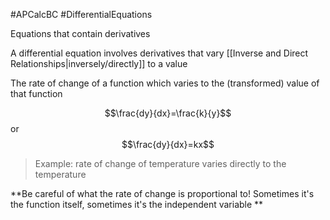#APCalcBC #DifferentialEquations

Equations that contain derivatives

A differential equation involves derivatives that vary [[Inverse and Direct Relationships|inversely/directly]] to a value

The rate of change of a function which varies to the (transformed) value of that function

$$\frac{dy}{dx}=\frac{k}{y}$$
or
$$\frac{dy}{dx}=kx$$

> Example: rate of change of temperature varies directly to the temperature

**Be careful of what the rate of change is proportional to! Sometimes it's the function itself, sometimes it's the independent variable **



